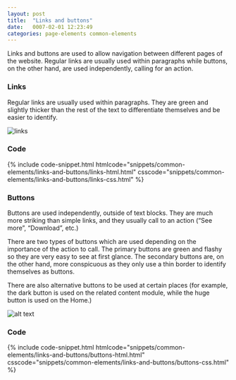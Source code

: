 ```yaml
---
layout: post
title:  "Links and buttons"
date:   0007-02-01 12:23:49
categories: page-elements common-elements
---
```


Links and buttons are used to allow navigation between different pages of the website. Regular links are
usually used within paragraphs while buttons, on the other hand, are used independently, calling for an action.

### Links

Regular links are usually used within paragraphs. They are green and slightly thicker than the rest of the text to
differentiate themselves and be easier to identify.

<div class="gallery">
  <img src="/gfw-style-guides/images/posts/common-elements/links_and_buttons/02-01-links.png" alt="links">
</div>

### Code

<div id="code-snippet-box1" class="code-snippet-box">
  {% include code-snippet.html htmlcode="snippets/common-elements/links-and-buttons/links-html.html" csscode="snippets/common-elements/links-and-buttons/links-css.html" %}
</div>

### Buttons

Buttons are used independently, outside of text blocks. They are much more striking than simple links, and they usually
call to an action (“See more”, “Download”, etc.)

There are two types of buttons which are used depending on the importance of the action to call. The primary buttons are green
and flashy so they are very easy to see at first glance. The secondary buttons are, on the other hand, more conspicuous as they
only use a thin border to identify themselves as buttons.

There are also alternative buttons to be used at certain places (for example, the dark button is used on the related content module,
while the huge button is used on the Home.)

![alt text][buttons]

### Code

<div id="code-snippet-box2" class="code-snippet-box">
  {% include code-snippet.html htmlcode="snippets/common-elements/links-and-buttons/buttons-html.html" csscode="snippets/common-elements/links-and-buttons/buttons-css.html" %}
</div>

[buttons]: /gfw-style-guides/images/posts/common-elements/links_and_buttons/02-02-buttons.png "buttons"
